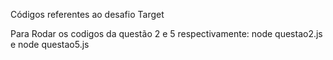 Códigos referentes ao desafio Target

Para Rodar os codigos da questão 2 e 5 respectivamente: node questao2.js e node questao5.js
